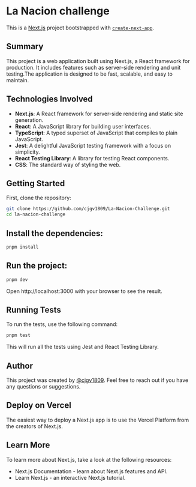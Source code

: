 # La Nacion challenge

This is a [Next.js](https://nextjs.org) project bootstrapped with [`create-next-app`](https://nextjs.org/docs/app/api-reference/cli/create-next-app).

## Summary

This project is a web application built using Next.js, a React framework for production. It includes features such as server-side rendering and unit testing.The application is designed to be fast, scalable, and easy to maintain.

## Technologies Involved

- **Next.js**: A React framework for server-side rendering and static site generation.
- **React**: A JavaScript library for building user interfaces.
- **TypeScript**: A typed superset of JavaScript that compiles to plain JavaScript.
- **Jest**: A delightful JavaScript testing framework with a focus on simplicity.
- **React Testing Library**: A library for testing React components.
- **CSS**: The standard way of styling the web.

## Getting Started

First, clone the repository:

```bash
git clone https://github.com/cjgv1809/La-Nacion-Challenge.git
cd la-nacion-challenge
```

## Install the dependencies:
```bash
pnpm install
```

## Run the project:
```bash
pnpm dev
```

Open http://localhost:3000 with your browser to see the result.

## Running Tests
To run the tests, use the following command:

```bash
pnpm test
```

This will run all the tests using Jest and React Testing Library.

## Author
This project was created by [@cjgv1809](https://www.github.com/cjgv1809). Feel free to reach out if you have any questions or suggestions.

## Deploy on Vercel
The easiest way to deploy a Next.js app is to use the Vercel Platform from the creators of Next.js.

## Learn More
To learn more about Next.js, take a look at the following resources:

- Next.js Documentation - learn about Next.js features and API.
- Learn Next.js - an interactive Next.js tutorial.